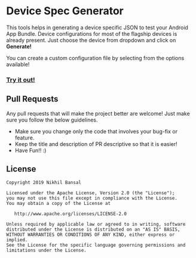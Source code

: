 # Device Spec Generator

This tools helps in generating a device specific JSON to test your Android App Bundle. Device configurations for most of the flagship devices is already present. Just choose the device from dropdown and click on **Generate!**

You can create a custom configuration file by selecting from the options available!

### [Try it out!](https://device-spec-generator.firebaseapp.com/)

## Pull Requests

Any pull requests that will make the project better are welcome! Just make sure you follow the below guidelines.

- Make sure you change only the code that involves your bug-fix or feature.
- Keep the title and description of PR descriptive so that it is easier!
- Have Fun!! :)

## License

    Copyright 2019 Nikhil Bansal

    Licensed under the Apache License, Version 2.0 (the "License");
    you may not use this file except in compliance with the License.
    You may obtain a copy of the License at

       http://www.apache.org/licenses/LICENSE-2.0

    Unless required by applicable law or agreed to in writing, software
    distributed under the License is distributed on an "AS IS" BASIS,
    WITHOUT WARRANTIES OR CONDITIONS OF ANY KIND, either express or implied.
    See the License for the specific language governing permissions and
    limitations under the License.